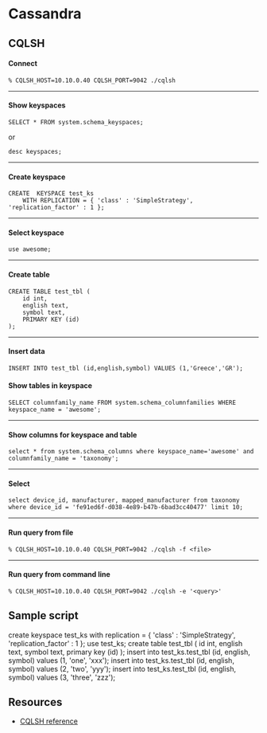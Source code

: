 # Cassandra

## CQLSH

#### Connect
    % CQLSH_HOST=10.10.0.40 CQLSH_PORT=9042 ./cqlsh
---
#### Show keyspaces

    SELECT * FROM system.schema_keyspaces;
or 

    desc keyspaces;
---

#### Create keyspace
    CREATE  KEYSPACE test_ks 
        WITH REPLICATION = { 'class' : 'SimpleStrategy', 'replication_factor' : 1 };
---

#### Select keyspace
    use awesome;
---

#### Create table

    CREATE TABLE test_tbl (
        id int,
        english text,
        symbol text, 
        PRIMARY KEY (id)
    );
---
#### Insert data

    INSERT INTO test_tbl (id,english,symbol) VALUES (1,'Greece','GR');

#### Show tables in keyspace
    SELECT columnfamily_name FROM system.schema_columnfamilies WHERE keyspace_name = 'awesome';
---
#### Show columns for keyspace and table
    select * from system.schema_columns where keyspace_name='awesome' and columnfamily_name = 'taxonomy';
---
#### Select
    select device_id, manufacturer, mapped_manufacturer from taxonomy where device_id = 'fe91ed6f-d038-4e89-b47b-6bad3cc40477' limit 10;
---
#### Run query from file
    % CQLSH_HOST=10.10.0.40 CQLSH_PORT=9042 ./cqlsh -f <file>
---
#### Run query from command line
    % CQLSH_HOST=10.10.0.40 CQLSH_PORT=9042 ./cqlsh -e '<query>'


## Sample script

create keyspace test_ks with replication = { 'class' : 'SimpleStrategy', 'replication_factor' : 1 };
use test_ks;
create table test_tbl (
    id int,
    english text,
    symbol text,
    primary key (id)
);
insert into test_ks.test_tbl (id, english, symbol) values (1, 'one', 'xxx');
insert into test_ks.test_tbl (id, english, symbol) values (2, 'two', 'yyy');
insert into test_ks.test_tbl (id, english, symbol) values (3, 'three', 'zzz');


## Resources

- [CQLSH reference](https://docs.datastax.com/en/cql-oss/3.3/cql/cql_reference/cqlReferenceTOC.html)
